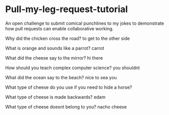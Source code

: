 # Pull-my-leg-request-tutorial
An open challenge to submit comical punchlines to my jokes to demonstrate how pull requests can enable collaborative working.

Why did the chicken cross the road? to get to the other side 

What is orange and sounds like a parrot? carrot 

What did the cheese say to the mirror? hi there 

How should you teach complex computer science? you shouldnt 

What did the ocean say to the beach? nice to sea you 

What type of cheese do you use if you need to hide a horse? 

What type of cheese is made backwards? edam 

What type of cheese doesnt belong to you? nacho cheese 

